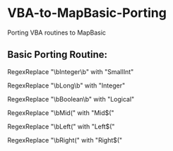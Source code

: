 # VBA-to-MapBasic-Porting
Porting VBA routines to MapBasic


## Basic Porting Routine:

RegexReplace "\bInteger\b" with "SmallInt"

RegexReplace "\bLong\b" with "Integer"

RegexReplace "\bBoolean\b" with "Logical"

RegexReplace "\bMid(" with "Mid$("

RegexReplace "\bLeft(" with "Left$("

RegexReplace "\bRight(" with "Right$("
